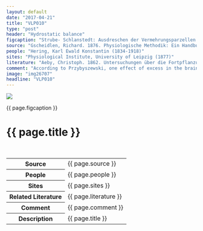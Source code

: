 ```yaml
---
layout: default
date: "2017-04-21"
title: "VLP010"
type: "post"
header: "Hydrostatic balance"
figcaption: "Strube- Schlanstedt: Ausdreschen der Vermehrungsparzellen des Zuchtgartens mittels einer Spezialdreschmaschine"
source: "Gscheidlen, Richard. 1876. Physiologische Methodik: Ein Handbuch der Praktischen Physiologie. Braunschweig: Vieweg & Sohn"
people: "Hering, Karl Ewald Konstantin (1834-1918)"
sites: "Physiological Institute, University of Leipzig (1877)"
literature: "Aeby, Christoph. 1862. Untersuchungen über die Fortpflanzungsgeschwindigkeit der Reizung in der quergestreiften Muskelfaser. Braunschweig: George Westermann"
comment: "According to Przybyszewski, one effect of excess in the brain caused by inhibition is a pathologically increased sensitivity."
image: "img26707"
headline: "VLP010"
---
```


<div class="topsection">
    <div class="figure">
		<img src="images/{{page.image}}.jpg" width="auto" height="auto" class="fig" />
		<p class="figcaption">{{ page.figcaption }}</p>
	</div>
	<div class="head">
		<h1>{{ page.title }}</h1>
	</div> <br clear="all" />
</div> <!-- topsection -->

<table>
	<tr>
		<th>Source</th>
		<td>
			{{ page.source }}
		</td>
	</tr><tr>
			  <th>People</th><td>{{ page.people }}</td>
	</tr><tr>
			  <th>Sites</th><td>{{ page.sites }}</td>
	</tr><tr>
			  <th>Related Literature</th><td>{{ page.literature }}</td>
	</tr><tr>
			  <th>Comment</th><td>{{ page.comment }}</td>
	</tr><tr>
			  <th>Description</th><td>{{ page.title }}</td>
	</tr>
				
</table>